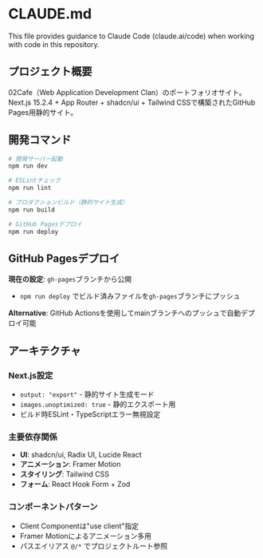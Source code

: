 # CLAUDE.md

This file provides guidance to Claude Code (claude.ai/code) when working with code in this repository.

## プロジェクト概要

02Cafe（Web Application Development Clan）のポートフォリオサイト。Next.js 15.2.4 + App Router + shadcn/ui + Tailwind CSSで構築されたGitHub Pages用静的サイト。

## 開発コマンド

```bash
# 開発サーバー起動
npm run dev

# ESLintチェック
npm run lint

# プロダクションビルド（静的サイト生成）
npm run build

# GitHub Pagesデプロイ
npm run deploy
```

## GitHub Pagesデプロイ

**現在の設定**: `gh-pages`ブランチから公開
- `npm run deploy` でビルド済みファイルを`gh-pages`ブランチにプッシュ

**Alternative**: GitHub Actionsを使用してmainブランチへのプッシュで自動デプロイ可能

## アーキテクチャ

### Next.js設定
- `output: "export"` - 静的サイト生成モード
- `images.unoptimized: true` - 静的エクスポート用
- ビルド時ESLint・TypeScriptエラー無視設定

### 主要依存関係
- **UI**: shadcn/ui, Radix UI, Lucide React
- **アニメーション**: Framer Motion
- **スタイリング**: Tailwind CSS
- **フォーム**: React Hook Form + Zod

### コンポーネントパターン
- Client Componentは"use client"指定
- Framer Motionによるアニメーション多用
- パスエイリアス `@/*` でプロジェクトルート参照